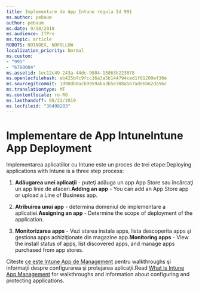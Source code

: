 ```yaml
---
title: Implementare de App Intune regula Id 991
ms.author: pebaum
author: pebaum
ms.date: 9/10/2018
ms.audience: ITPro
ms.topic: article
ROBOTS: NOINDEX, NOFOLLOW
localization_priority: Normal
ms.custom:
- "991"
- "6700004"
ms.assetid: 1ec12c49-243a-44dc-9084-15863b223078
ms.openlocfilehash: eb425bfc9fcc16a3a5b144794ced1f81209ef30e
ms.sourcegitcommit: 1d98db8acb9959aba3b5e308a567ade6b62da56c
ms.translationtype: MT
ms.contentlocale: ro-RO
ms.lasthandoff: 08/22/2019
ms.locfileid: "36498283"
---
```

# <a name="intune-app-deployment"></a><span data-ttu-id="a6e07-102">Implementare de App Intune</span><span class="sxs-lookup"><span data-stu-id="a6e07-102">Intune App Deployment</span></span>

<span data-ttu-id="a6e07-103">Implementarea aplicatiilor cu Intune este un proces de trei etape:</span><span class="sxs-lookup"><span data-stu-id="a6e07-103">Deploying applications with Intune is a three step process:</span></span>
  
1. <span data-ttu-id="a6e07-104">**Adăugarea unei aplicaţii** - puteţi adăuga un app App Store sau încărcaţi un app linie de afaceri.</span><span class="sxs-lookup"><span data-stu-id="a6e07-104">**Adding an app** - You can add an App Store app or upload a Line of Business app.</span></span>

2. <span data-ttu-id="a6e07-105">**Atribuirea unui app** - determina domeniul de implementare a aplicatiei.</span><span class="sxs-lookup"><span data-stu-id="a6e07-105">**Assigning an app** - Determine the scope of deployment of the application.</span></span>

3. <span data-ttu-id="a6e07-106">**Monitorizarea apps** - Vezi starea instala apps, lista descoperita apps şi gestiona apps achiziţionate din magazine app.</span><span class="sxs-lookup"><span data-stu-id="a6e07-106">**Monitoring apps** - View the install status of apps, list discovered apps, and manage apps purchased from app stores.</span></span>

<span data-ttu-id="a6e07-107">Citeste [ce este Intune App de Management](https://docs.microsoft.com/intune/app-management) pentru walkthroughs şi informaţii despre configurarea şi protejarea aplicaţii.</span><span class="sxs-lookup"><span data-stu-id="a6e07-107">Read [What is Intune App Management](https://docs.microsoft.com/intune/app-management) for walkthroughs and information about configuring and protecting applications.</span></span>
  